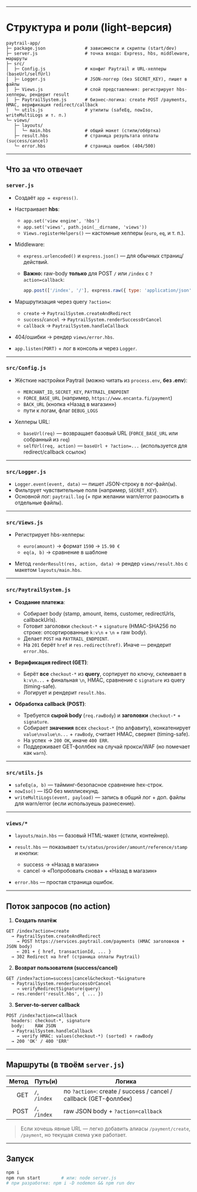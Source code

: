 
---

# Структура и роли (light-версия)

```
paytrail-app/
├─ package.json               # зависимости и скрипты (start/dev)
├─ server.js                  # точка входа: Express, hbs, middleware, маршруты
├─ src/
│  ├─ Config.js               # конфиг Paytrail и URL-хелперы (baseUrl/selfUrl)
│  ├─ Logger.js               # JSON-логгер (без SECRET_KEY), пишет в файлы
│  ├─ Views.js                # слой представления: регистрирует hbs-хелперы, рендерит result
│  ├─ PaytrailSystem.js       # бизнес-логика: create POST /payments, HMAC, верификация redirect/callback
│  └─ utils.js                # утилиты (safeEq, nowIso, writeMultiLogs и т. п.)
└─ views/
   ├─ layouts/
   │  └─ main.hbs             # общий макет (стили/обёртка)
   ├─ result.hbs              # страница результата оплаты (success/cancel)
   └─ error.hbs               # страница ошибок (404/500)
```

---

## Что за что отвечает

### `server.js`

* Создаёт `app = express()`.
* Настраивает **hbs**:

    * `app.set('view engine', 'hbs')`
    * `app.set('views', path.join(__dirname, 'views'))`
    * `Views.registerHelpers()` — кастомные хелперы (`euro`, `eq`, и т. п.).
* Middleware:

    * `express.urlencoded()` и `express.json()` — для обычных страниц/действий.
    * **Важно:** raw-body **только** для POST `/` или `/index` с `?action=callback`:

      ```js
      app.post(['/index', '/'], express.raw({ type: 'application/json' }), handler)
      ```
* Маршрутизация через query `?action=`:

    * `create` → `PaytrailSystem.createAndRedirect`
    * `success`/`cancel` → `PaytrailSystem.renderSuccessOrCancel`
    * `callback` → `PaytrailSystem.handleCallback`
* 404/ошибки → рендер `views/error.hbs`.
* `app.listen(PORT)` + лог в консоль и через `Logger`.

---

### `src/Config.js`

* Жёсткие настройки Paytrail (можно читать из `process.env`, **без .env**):

    * `MERCHANT_ID`, `SECRET_KEY`, `PAYTRAIL_ENDPOINT`
    * `FORCE_BASE_URL` (например, `https://www.encanta.fi/payment`)
    * `BACK_URL` (кнопка «Назад в магазин»)
    * пути к логам, флаг `DEBUG_LOGS`
* Хелперы URL:

    * `baseUrl(req)` — возвращает базовый URL (`FORCE_BASE_URL` или собранный из `req`)
    * `selfUrl(req, action)` — `baseUrl + ?action=...` (используется для redirect/callback ссылок)

---

### `src/Logger.js`

* `Logger.event(event, data)` — пишет JSON-строку в лог-файл(ы).
* Фильтрует чувствительные поля (например, `SECRET_KEY`).
* Основной лог: `paytrail.log` (+ при желании warn/error разносить в отдельные файлы).

---

### `src/Views.js`

* Регистрирует hbs-хелперы:

    * `euro(amount)` → формат `1590` → `15.90 €`
    * `eq(a, b)` → сравнение в шаблоне
* Метод `renderResult(res, action, data)` → рендер `views/result.hbs` с макетом `layouts/main.hbs`.

---

### `src/PaytrailSystem.js`

* **Создание платежа**:

    * Собирает body (stamp, amount, items, customer, redirectUrls, callbackUrls).
    * Готовит заголовки `checkout-*` + `signature` (HMAC-SHA256 по строке: отсортированные `k:v\n` + `\n` + raw body).
    * Делает `POST` на `PAYTRAIL_ENDPOINT`.
    * На `201` берёт `href` и `res.redirect(href)`. Иначе — рендерит `error.hbs`.
* **Верификация redirect (GET)**:

    * Берёт **все** `checkout-*` из **query**, сортирует по ключу, склеивает в `k:v\n...` + финальная `\n`, HMAC, сравнение с `signature` из query (timing-safe).
    * Логирует и рендерит `result.hbs`.
* **Обработка callback (POST)**:

    * Требуется **сырой body** (`req.rawBody`) и **заголовки** `checkout-*` + `signature`.
    * Собирает **значения** всех `checkout-*` (по алфавиту), конкатенирует `value\nvalue\n...` + `rawBody`, считает HMAC, сверяет (timing-safe).
    * На успех → `200 OK`, иначе `400 ERR`.
    * Поддерживает GET-фоллбек на случай прокси/WAF (но помечает как `warn`).

---

### `src/utils.js`

* `safeEq(a, b)` — тайминг-безопасное сравнение hex-строк.
* `nowIso()` — ISO без миллисекунд.
* `writeMultiLogs(event, payload)` — запись в общий лог + доп. файлы для warn/error (если используешь разнесение).

---

### `views/*`

* `layouts/main.hbs` — базовый HTML-макет (стили, контейнер).
* `result.hbs` — показывает `tx/status/provider/amount/reference/stamp` и кнопки:

    * success → «Назад в магазин»
    * cancel → «Попробовать снова» + «Назад в магазин»
* `error.hbs` — простая страница ошибок.

---

## Поток запросов (по action)

1. **Создать платёж**

```
GET /index?action=create
  → PaytrailSystem.createAndRedirect
    → POST https://services.paytrail.com/payments (HMAC заголовков + JSON body)
    ← 201 + { href, transactionId, ... }
  → 302 Redirect на href (страница оплаты Paytrail)
```

2. **Возврат пользователя (success/cancel)**

```
GET /index?action=success|cancel&checkout-*&signature
  → PaytrailSystem.renderSuccessOrCancel
    → verifyRedirectSignature(query)
  → res.render('result.hbs', { ... })
```

3. **Server-to-server callback**

```
POST /index?action=callback
  headers: checkout-*, signature
  body:    RAW JSON
  → PaytrailSystem.handleCallback
    → verify HMAC: values(checkout-*) (sorted) + rawBody
  → 200 'OK' / 400 'ERR'
```

---

## Маршруты (в твоём `server.js`)

| Метод | Путь(и)       | Логика                                                            |
| ----: | ------------- | ----------------------------------------------------------------- |
|   GET | `/`, `/index` | по `?action=`: create / success / cancel / callback (GET-фоллбек) |
|  POST | `/`, `/index` | raw JSON body + `?action=callback`                                |

> Если хочешь явные URL — легко добавить алиасы `/payment/create`, `/payment`, но текущая схема уже работает.

---

## Запуск

```bash
npm i
npm run start        # или: node server.js
# при разработке: npm i -D nodemon && npm run dev
```

